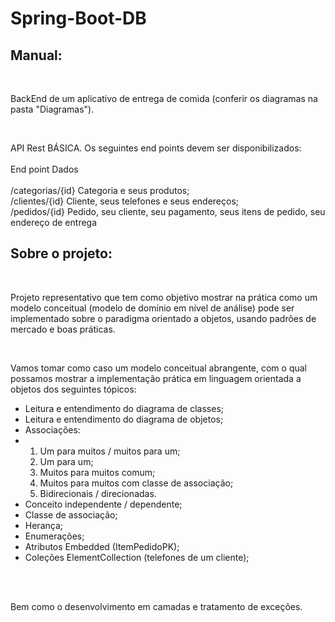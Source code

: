 # Spring-Boot-DB<br />

## Manual:
<p>&ensp; <p />BackEnd de um aplicativo de entrega de comida (conferir os diagramas na pasta "Diagramas").<br />
<p> <p />

<p> &ensp;<p />API Rest BÁSICA. Os seguintes end points devem ser disponibilizados: <br /> <br />
End point Dados <br /> <br />
/categorias/{id} Categoria e seus produtos; <br />
/clientes/{id} Cliente, seus telefones e seus endereços; <br />
/pedidos/{id} Pedido, seu cliente, seu pagamento, seus itens de 
pedido, seu endereço de entrega 

## Sobre o projeto: <br />
<p>&ensp; <p />Projeto representativo que tem como objetivo mostrar na prática como um modelo conceitual (modelo de 
domínio em nível de análise) pode ser implementado sobre o paradigma orientado a objetos, usando padrões de 
mercado e boas práticas. <br />

<p> &ensp;<p />Vamos tomar como caso um modelo conceitual abrangente, com o qual possamos mostrar a implementação prática 
em linguagem orientada a objetos dos seguintes tópicos: <br />

<ul> 
   <li>Leitura e entendimento do diagrama de classes;</li>
   <li>Leitura e entendimento do diagrama de objetos;</li>
  <li> Associações:  <li>
  <ol>
     <li> Um para muitos / muitos para um;</li>
     <li> Um para um;</li>
     <li> Muitos para muitos comum;</li>
     <li> Muitos para muitos com classe de associação;</li>
     <li> Bidirecionais / direcionadas.</li>
  </ol>
  <li> Conceito independente / dependente;</li>
  <li> Classe de associação;</li>
   <li>Herança;</li>
   <li>Enumerações; </li>
   <li>Atributos Embedded (ItemPedidoPK); </li>
   <li>Coleções ElementCollection (telefones de um cliente);</li> 
</ul>
   <br /><br />


Bem como o desenvolvimento em camadas e tratamento de exceções.
